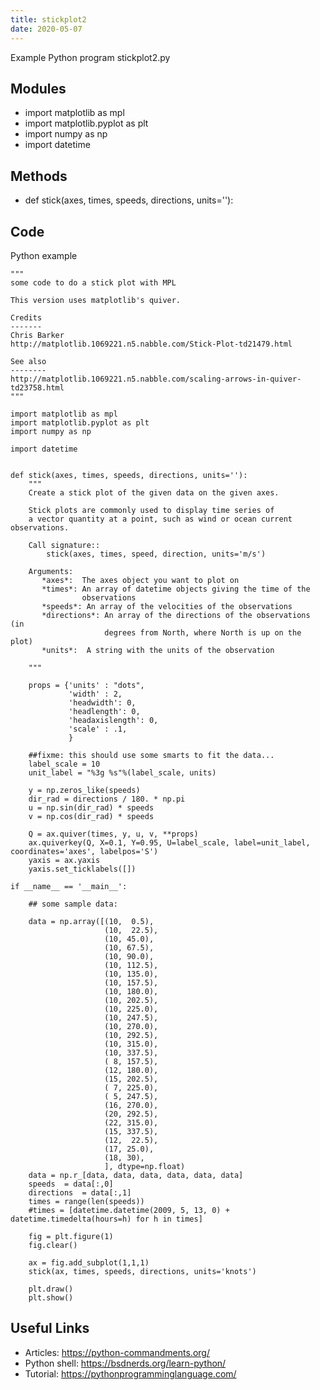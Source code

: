 ```yaml
---
title: stickplot2
date: 2020-05-07
---
```

Example Python program stickplot2.py

## Modules

* import matplotlib as mpl
* import matplotlib.pyplot as plt
* import numpy as np
* import datetime

## Methods

* def stick(axes, times, speeds, directions, units=''):

## Code

Python example

    """
    some code to do a stick plot with MPL
    
    This version uses matplotlib's quiver.
    
    Credits
    -------
    Chris Barker
    http://matplotlib.1069221.n5.nabble.com/Stick-Plot-td21479.html
    
    See also
    --------
    http://matplotlib.1069221.n5.nabble.com/scaling-arrows-in-quiver-td23758.html
    """
    
    import matplotlib as mpl
    import matplotlib.pyplot as plt
    import numpy as np
    
    import datetime
    
    
    def stick(axes, times, speeds, directions, units=''):
        """
        Create a stick plot of the given data on the given axes.
       
        Stick plots are commonly used to display time series of
        a vector quantity at a point, such as wind or ocean current observations.
        
        Call signature::
            stick(axes, times, speed, direction, units='m/s')
       
        Arguments: 
           *axes*:  The axes object you want to plot on
           *times*: An array of datetime objects giving the time of the
                    observations
           *speeds*: An array of the velocities of the observations
           *directions*: An array of the directions of the observations (in
                         degrees from North, where North is up on the plot)
           *units*:  A string with the units of the observation
        
        """
    
        props = {'units' : "dots",
                 'width' : 2,
                 'headwidth': 0,
                 'headlength': 0,
                 'headaxislength': 0,
                 'scale' : .1,
                 }
    
        ##fixme: this should use some smarts to fit the data...
        label_scale = 10
        unit_label = "%3g %s"%(label_scale, units)
    
        y = np.zeros_like(speeds)
        dir_rad = directions / 180. * np.pi
        u = np.sin(dir_rad) * speeds
        v = np.cos(dir_rad) * speeds
    
        Q = ax.quiver(times, y, u, v, **props)
        ax.quiverkey(Q, X=0.1, Y=0.95, U=label_scale, label=unit_label, coordinates='axes', labelpos='S')
        yaxis = ax.yaxis
        yaxis.set_ticklabels([])
    
    if __name__ == '__main__':
    
        ## some sample data:
    
        data = np.array([(10,  0.5),
                         (10,  22.5),
                         (10, 45.0),
                         (10, 67.5),
                         (10, 90.0),
                         (10, 112.5),
                         (10, 135.0),
                         (10, 157.5),
                         (10, 180.0),
                         (10, 202.5),
                         (10, 225.0),
                         (10, 247.5),
                         (10, 270.0),
                         (10, 292.5),
                         (10, 315.0),
                         (10, 337.5),
                         ( 8, 157.5),
                         (12, 180.0),
                         (15, 202.5),
                         ( 7, 225.0),
                         ( 5, 247.5),
                         (16, 270.0),
                         (20, 292.5),
                         (22, 315.0),
                         (15, 337.5),
                         (12,  22.5),
                         (17, 25.0),
                         (18, 30),
                         ], dtype=np.float)
        data = np.r_[data, data, data, data, data, data]
        speeds  = data[:,0]
        directions  = data[:,1]
        times = range(len(speeds))
        #times = [datetime.datetime(2009, 5, 13, 0) + datetime.timedelta(hours=h) for h in times]
    
        fig = plt.figure(1)
        fig.clear()
    
        ax = fig.add_subplot(1,1,1)
        stick(ax, times, speeds, directions, units='knots')
    
        plt.draw()
        plt.show()
    

## Useful Links

- Articles: https://python-commandments.org/
- Python shell: https://bsdnerds.org/learn-python/
- Tutorial: https://pythonprogramminglanguage.com/
